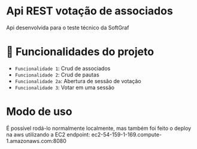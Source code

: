 # Api REST votação de associados 

Api desenvolvida para o teste técnico da SoftGraf

# :hammer: Funcionalidades do projeto

- `Funcionalidade 1`: Crud de associados
- `Funcionalidade 2`: Crud de pautas
- `Funcionalidade 2a`: Abertura de sessão de votação 
- `Funcionalidade 3`: Votar em uma sessão

# Modo de uso
É possível rodá-lo normalmente localmente, mas também foi feito o deploy na aws utilizando a EC2
endpoint: ec2-54-159-1-169.compute-1.amazonaws.com:8080
